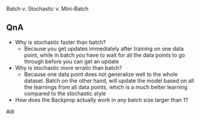 Batch v. Stochastic v. Mini-Batch

## QnA
- Why is stochastic faster than batch?
	- Because you get updates immediately after training on one data point, while in batch you have to wait for all the data points to go through before you can get an update 
- Why is stochastic more erratic than batch?
	- Because one data point does not generalize well to the whole dataset. Batch on the other hand, will update the model based on all the learnings from all data points, which is a much better learning compared to the stochastic style
- How does the Backprop actually work in any batch size larger than 1?

#dl